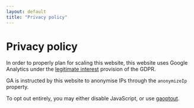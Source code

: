 ```yaml
---
layout: default
title: "Privacy policy"
---
```


# Privacy policy

In order to properly plan for scaling this website, this website uses Google
Analytics under the [legitimate
interest](https://iapp.org/media/pdf/resource_center/final_cipl_examples_of_legitimate_interest_grounds_for_processing_of_personal_data_16_march_2017.pdf)
provision of the GDPR.

GA is instructed by this website to anonymise IPs through the `anonymizeIp`
property.

To opt out entirely, you may either disable JavaScript, or use
[gaoptout](https://tools.google.com/dlpage/gaoptout).
